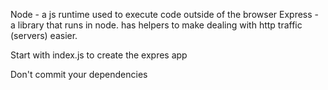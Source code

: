 Node - a js runtime used to execute code outside of the browser
Express - a library that runs in node. has helpers to make dealing with http traffic (servers) easier.

Start with index.js to create the expres app

Don't commit your dependencies
